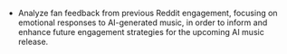 - Analyze fan feedback from previous Reddit engagement, focusing on emotional responses to AI-generated music, in order to inform and enhance future engagement strategies for the upcoming AI music release.